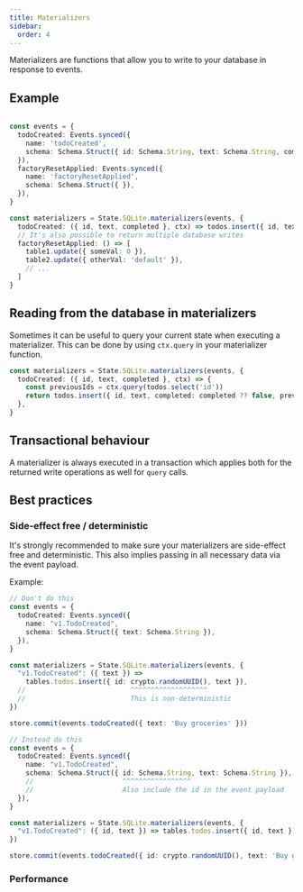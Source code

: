 ```yaml
---
title: Materializers
sidebar:
  order: 4
---
```


Materializers are functions that allow you to write to your database in response to events.

## Example

```ts

const events = {
  todoCreated: Events.synced({
    name: 'todoCreated',
    schema: Schema.Struct({ id: Schema.String, text: Schema.String, completed: Schema.Boolean.pipe(Schema.optional) }),
  }),
  factoryResetApplied: Events.synced({
    name: 'factoryResetApplied',
    schema: Schema.Struct({ }),
  }),
}

const materializers = State.SQLite.materializers(events, {
  todoCreated: ({ id, text, completed }, ctx) => todos.insert({ id, text, completed: completed ?? false }),
  // It's also possible to return multiple database writes
  factoryResetApplied: () => [
    table1.update({ someVal: 0 }),
    table2.update({ otherVal: 'default' }),
    // ...
  ]
}
```

## Reading from the database in materializers

Sometimes it can be useful to query your current state when executing a materializer. This can be done by using `ctx.query` in your materializer function.

```ts
const materializers = State.SQLite.materializers(events, {
  todoCreated: ({ id, text, completed }, ctx) => {
    const previousIds = ctx.query(todos.select('id'))
    return todos.insert({ id, text, completed: completed ?? false, previousIds })
  },
}
```

## Transactional behaviour

A materializer is always executed in a transaction which applies both for the returned write operations as well for `query` calls.

## Best practices

### Side-effect free / deterministic

It's strongly recommended to make sure your materializers are side-effect free and deterministic. This also implies passing in all necessary data via the event payload.

Example:

```ts
// Don't do this
const events = {
  todoCreated: Events.synced({
    name: "v1.TodoCreated",
    schema: Schema.Struct({ text: Schema.String }),
  }),
}

const materializers = State.SQLite.materializers(events, {
  "v1.TodoCreated": ({ text }) =>
    tables.todos.insert({ id: crypto.randomUUID(), text }),
  //                          ^^^^^^^^^^^^^^^^^^^
  //                          This is non-deterministic
})

store.commit(events.todoCreated({ text: 'Buy groceries' }))

// Instead do this
const events = {
  todoCreated: Events.synced({
    name: "v1.TodoCreated",
    schema: Schema.Struct({ id: Schema.String, text: Schema.String }),
    //                      ^^^^^^^^^^^^^^^^^
    //                      Also include the id in the event payload
  }),
}

const materializers = State.SQLite.materializers(events, {
  "v1.TodoCreated": ({ id, text }) => tables.todos.insert({ id, text }),
})

store.commit(events.todoCreated({ id: crypto.randomUUID(), text: 'Buy groceries' }))
```

### Performance
